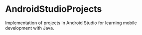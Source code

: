 # AndroidStudioProjects
Implementation of projects in Android Studio for learning mobile development with Java.
